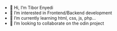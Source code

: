 - 👋 Hi, I’m Tibor Enyedi
- 👀 I’m interested in Frontend/Backend development
- 🌱 I’m currently learning html, css, js, php...
- 💞️ I’m looking to collaborate on the odin project

<!---
JohnyKidd/JohnyKidd is a ✨ special ✨ repository because its `README.md` (this file) appears on your GitHub profile.
You can click the Preview link to take a look at your changes.
--->
